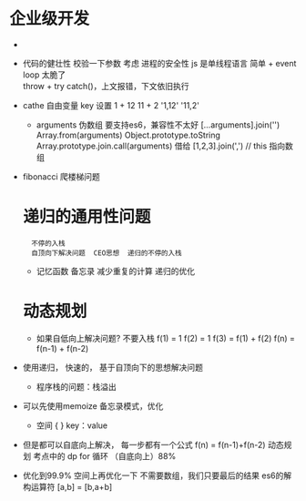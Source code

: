 # 企业级开发
+
- 代码的健壮性
    校验一下参数
    考虑 进程的安全性
    js 是单线程语言
    简单 + event loop  太脆了  
    throw + try catch()，上文报错，下文依旧执行

- cathe 自由变量 key 设置
    1 + 12      11 + 2  '1,12' '11,2'
    - arguments 伪数组 要支持es6，兼容性不太好
    [...arguments].join('')
    Array.from(arguments)
    Object.prototype.toString
    Array.prototype.join.call(arguments) 借给
    [1,2,3].join(',') // this 指向数组

- fibonacci 爬楼梯问题
    # 递归的通用性问题
        不停的入栈
        自顶向下解决问题  CEO思想  递归的不停的入栈
    - 记忆函数 备忘录 减少重复的计算 递归的优化

    # 动态规划
    - 如果自低向上解决问题?  不要入栈
        f(1) = 1   f(2) = 1  f(3) = f(1) + f(2)
        f(n) = f(n-1) + f(n-2)

- 使用递归， 快速的， 基于自顶向下的思想解决问题
    - 程序栈的问题：栈溢出

- 可以先使用memoize 备忘录模式，优化
    - 空间 { }  key：value
- 但是都可以自底向上解决， 每一步都有一个公式 f(n) = f(n-1)+f(n-2)
    动态规划 考点中的 dp
    for 循环 （自底向上）88%
- 优化到99.9% 空间上再优化一下
    不需要数组，我们只要最后的结果
    es6的解构运算符
    [a,b] = [b,a+b]
